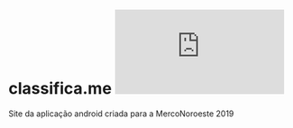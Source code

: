 # classifica.me ![Website](https://img.shields.io/website/http/classifica.me?down_message=offline&up_message=online)

Site da aplicação android criada para a MercoNoroeste 2019

